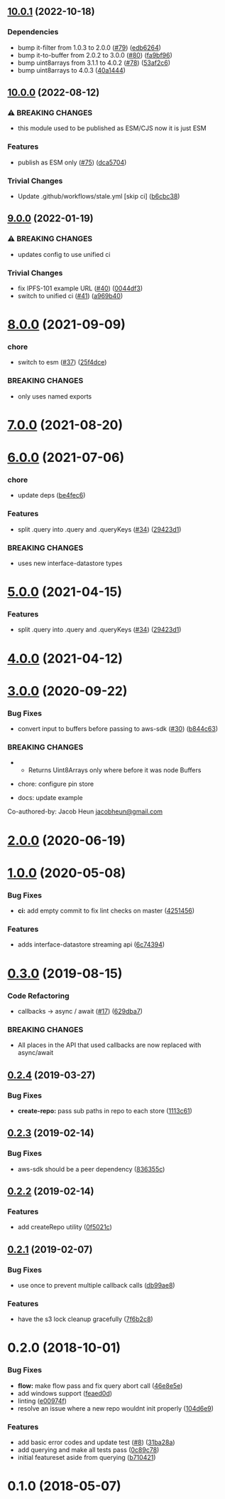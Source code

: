 ## [10.0.1](https://github.com/ipfs/js-datastore-s3/compare/v10.0.0...v10.0.1) (2022-10-18)


### Dependencies

* bump it-filter from 1.0.3 to 2.0.0 ([#79](https://github.com/ipfs/js-datastore-s3/issues/79)) ([edb6264](https://github.com/ipfs/js-datastore-s3/commit/edb6264e61c0bcde9e10afb66f80077dca3ad769))
* bump it-to-buffer from 2.0.2 to 3.0.0 ([#80](https://github.com/ipfs/js-datastore-s3/issues/80)) ([fa9bf96](https://github.com/ipfs/js-datastore-s3/commit/fa9bf963ab0a14bb43d729fd9aecf67e7c9cc437))
* bump uint8arrays from 3.1.1 to 4.0.2 ([#78](https://github.com/ipfs/js-datastore-s3/issues/78)) ([53af2c6](https://github.com/ipfs/js-datastore-s3/commit/53af2c61cfa72e7e3aa823e6fd41da0c91d99027))
* bump uint8arrays to 4.0.3 ([40a1444](https://github.com/ipfs/js-datastore-s3/commit/40a1444c37d4f71c73f4bfc8dd5a131691ac4391))

## [10.0.0](https://github.com/ipfs/js-datastore-s3/compare/v9.0.0...v10.0.0) (2022-08-12)


### ⚠ BREAKING CHANGES

* this module used to be published as ESM/CJS now it is just ESM

### Features

* publish as ESM only ([#75](https://github.com/ipfs/js-datastore-s3/issues/75)) ([dca5704](https://github.com/ipfs/js-datastore-s3/commit/dca57045fa52498245c6e85c2c03cf9a6a9ff177))


### Trivial Changes

* Update .github/workflows/stale.yml [skip ci] ([b6cbc38](https://github.com/ipfs/js-datastore-s3/commit/b6cbc38b2d8d9dfad58bcaefd21621cd48345263))

## [9.0.0](https://github.com/ipfs/js-datastore-s3/compare/v8.0.0...v9.0.0) (2022-01-19)


### ⚠ BREAKING CHANGES

* updates config to use unified ci

### Trivial Changes

* fix IPFS-101 example URL ([#40](https://github.com/ipfs/js-datastore-s3/issues/40)) ([0044df3](https://github.com/ipfs/js-datastore-s3/commit/0044df35dbc6fd2a2b01eaaf9e9432796fd9525e))
* switch to unified ci ([#41](https://github.com/ipfs/js-datastore-s3/issues/41)) ([a969b40](https://github.com/ipfs/js-datastore-s3/commit/a969b404293ca6122ce8d26c000e36724e8186fd))

# [8.0.0](https://github.com/ipfs/js-datastore-s3/compare/v7.0.0...v8.0.0) (2021-09-09)


### chore

* switch to esm ([#37](https://github.com/ipfs/js-datastore-s3/issues/37)) ([25f4dce](https://github.com/ipfs/js-datastore-s3/commit/25f4dceaf3e6678756b4c93b56a082c0282cc9f6))


### BREAKING CHANGES

* only uses named exports



# [7.0.0](https://github.com/ipfs/js-datastore-s3/compare/v6.0.0...v7.0.0) (2021-08-20)



# [6.0.0](https://github.com/ipfs/js-datastore-s3/compare/v4.0.0...v6.0.0) (2021-07-06)


### chore

* update deps ([be4fec6](https://github.com/ipfs/js-datastore-s3/commit/be4fec68ba1854acab5d2eec24f2719f685546fd))


### Features

* split .query into .query and .queryKeys ([#34](https://github.com/ipfs/js-datastore-s3/issues/34)) ([29423d1](https://github.com/ipfs/js-datastore-s3/commit/29423d13acc4ca137f9708578fe50764b33e0970))


### BREAKING CHANGES

* uses new interface-datastore types



# [5.0.0](https://github.com/ipfs/js-datastore-s3/compare/v4.0.0...v5.0.0) (2021-04-15)


### Features

* split .query into .query and .queryKeys ([#34](https://github.com/ipfs/js-datastore-s3/issues/34)) ([29423d1](https://github.com/ipfs/js-datastore-s3/commit/29423d13acc4ca137f9708578fe50764b33e0970))



# [4.0.0](https://github.com/ipfs/js-datastore-s3/compare/v3.0.0...v4.0.0) (2021-04-12)



<a name="3.0.0"></a>
# [3.0.0](https://github.com/ipfs/js-datastore-s3/compare/v2.0.0...v3.0.0) (2020-09-22)


### Bug Fixes

* convert input to buffers before passing to aws-sdk ([#30](https://github.com/ipfs/js-datastore-s3/issues/30)) ([b844c63](https://github.com/ipfs/js-datastore-s3/commit/b844c63))


### BREAKING CHANGES

* - Returns Uint8Arrays only where before it was node Buffers

* chore: configure pin store

* docs: update example

Co-authored-by: Jacob Heun <jacobheun@gmail.com>



<a name="2.0.0"></a>
# [2.0.0](https://github.com/ipfs/js-datastore-s3/compare/v1.0.0...v2.0.0) (2020-06-19)



<a name="1.0.0"></a>
# [1.0.0](https://github.com/ipfs/js-datastore-s3/compare/v0.3.0...v1.0.0) (2020-05-08)


### Bug Fixes

* **ci:** add empty commit to fix lint checks on master ([4251456](https://github.com/ipfs/js-datastore-s3/commit/4251456))


### Features

* adds interface-datastore streaming api ([6c74394](https://github.com/ipfs/js-datastore-s3/commit/6c74394))



<a name="0.3.0"></a>
# [0.3.0](https://github.com/ipfs/js-datastore-s3/compare/v0.2.4...v0.3.0) (2019-08-15)


### Code Refactoring

* callbacks -> async / await ([#17](https://github.com/ipfs/js-datastore-s3/issues/17)) ([629dba7](https://github.com/ipfs/js-datastore-s3/commit/629dba7))


### BREAKING CHANGES

* All places in the API that used callbacks are now replaced with async/await



<a name="0.2.4"></a>
## [0.2.4](https://github.com/ipfs/js-datastore-s3/compare/v0.2.3...v0.2.4) (2019-03-27)


### Bug Fixes

* **create-repo:** pass sub paths in repo to each store ([1113c61](https://github.com/ipfs/js-datastore-s3/commit/1113c61))



<a name="0.2.3"></a>
## [0.2.3](https://github.com/ipfs/js-datastore-s3/compare/v0.2.2...v0.2.3) (2019-02-14)


### Bug Fixes

* aws-sdk should be a peer dependency ([836355c](https://github.com/ipfs/js-datastore-s3/commit/836355c))



<a name="0.2.2"></a>
## [0.2.2](https://github.com/ipfs/js-datastore-s3/compare/v0.2.1...v0.2.2) (2019-02-14)


### Features

* add createRepo utility ([0f5021c](https://github.com/ipfs/js-datastore-s3/commit/0f5021c))



<a name="0.2.1"></a>
## [0.2.1](https://github.com/ipfs/js-datastore-s3/compare/v0.2.0...v0.2.1) (2019-02-07)


### Bug Fixes

* use once to prevent multiple callback calls ([db99ae8](https://github.com/ipfs/js-datastore-s3/commit/db99ae8))


### Features

* have the s3 lock cleanup gracefully ([7f6b2c8](https://github.com/ipfs/js-datastore-s3/commit/7f6b2c8))



<a name="0.2.0"></a>
# 0.2.0 (2018-10-01)


### Bug Fixes

* **flow:** make flow pass and fix query abort call ([46e8e5e](https://github.com/ipfs/js-datastore-s3/commit/46e8e5e))
* add windows support ([feaed0d](https://github.com/ipfs/js-datastore-s3/commit/feaed0d))
* linting ([e00974f](https://github.com/ipfs/js-datastore-s3/commit/e00974f))
* resolve an issue where a new repo wouldnt init properly ([104d6e9](https://github.com/ipfs/js-datastore-s3/commit/104d6e9))


### Features

* add basic error codes and update test ([#8](https://github.com/ipfs/js-datastore-s3/issues/8)) ([31ba28a](https://github.com/ipfs/js-datastore-s3/commit/31ba28a))
* add querying and make all tests pass ([0c89c78](https://github.com/ipfs/js-datastore-s3/commit/0c89c78))
* initial featureset aside from querying ([b710421](https://github.com/ipfs/js-datastore-s3/commit/b710421))



<a name="0.1.0"></a>
# 0.1.0 (2018-05-07)
